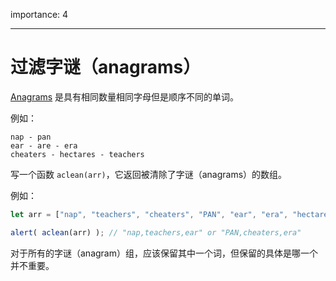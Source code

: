 importance: 4

---

# 过滤字谜（anagrams）

[Anagrams](https://en.wikipedia.org/wiki/Anagram) 是具有相同数量相同字母但是顺序不同的单词。

例如：

```
nap - pan
ear - are - era
cheaters - hectares - teachers
```

写一个函数 `aclean(arr)`，它返回被清除了字谜（anagrams）的数组。

例如：

```js
let arr = ["nap", "teachers", "cheaters", "PAN", "ear", "era", "hectares"];

alert( aclean(arr) ); // "nap,teachers,ear" or "PAN,cheaters,era"
```

对于所有的字谜（anagram）组，应该保留其中一个词，但保留的具体是哪一个并不重要。

